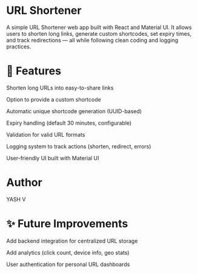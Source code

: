 # URL Shortener

A simple URL Shortener web app built with React and Material UI.
It allows users to shorten long links, generate custom shortcodes, set expiry times, and track redirections — all while following clean coding and logging practices.

# 🚀 Features

Shorten long URLs into easy-to-share links

Option to provide a custom shortcode

Automatic unique shortcode generation (UUID-based)

Expiry handling (default 30 minutes, configurable)

Validation for valid URL formats

Logging system to track actions (shorten, redirect, errors)

User-friendly UI built with Material UI

# Author
YASH V

# ✨ Future Improvements

Add backend integration for centralized URL storage

Add analytics (click count, device info, geo stats)

User authentication for personal URL dashboards

